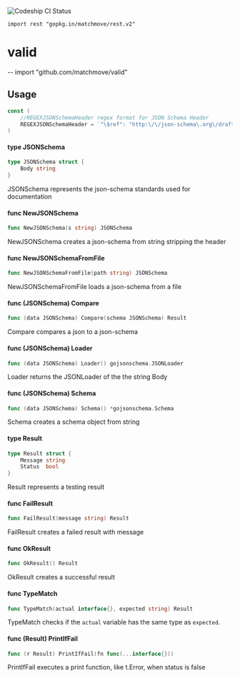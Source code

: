 ![Codeship CI Status](https://codeship.com/projects/f00d5830-0afd-0135-7622-4abc4c11ded6/status?branch=master)

    import rest "gopkg.in/matchmove/rest.v2"

# valid
--
    import "github.com/matchmove/valid"


## Usage

```go
const (
	//REGEXJSONSchemaHeader regex format for JSON Schema Header
	REGEXJSONSchemaHeader = `"\$ref": "http:\/\/json-schema\.org\/draft\-[0-9]{2}\/schema#",\n?`
)
```

#### type JSONSchema

```go
type JSONSchema struct {
	Body string
}
```

JSONSchema represents the json-schema standards used for documentation

#### func  NewJSONSchema

```go
func NewJSONSchema(s string) JSONSchema
```
NewJSONSchema creates a json-schema from string stripping the header

#### func  NewJSONSchemaFromFile

```go
func NewJSONSchemaFromFile(path string) JSONSchema
```
NewJSONSchemaFromFile loads a json-schema from a file

#### func (JSONSchema) Compare

```go
func (data JSONSchema) Compare(schema JSONSchema) Result
```
Compare compares a json to a json-schema

#### func (JSONSchema) Loader

```go
func (data JSONSchema) Loader() gojsonschema.JSONLoader
```
Loader returns the JSONLoader of the the string Body

#### func (JSONSchema) Schema

```go
func (data JSONSchema) Schema() *gojsonschema.Schema
```
Schema creates a schema object from string

#### type Result

```go
type Result struct {
	Message string
	Status  bool
}
```

Result represents a testing result

#### func  FailResult

```go
func FailResult(message string) Result
```
FailResult creates a failed result with message

#### func  OkResult

```go
func OkResult() Result
```
OkResult creates a successful result

#### func  TypeMatch

```go
func TypeMatch(actual interface{}, expected string) Result
```
TypeMatch checks if the `actual` variable has the same type as `expected`.

#### func (Result) PrintIfFail

```go
func (r Result) PrintIfFail(fn func(...interface{}))
```
PrintIfFail executes a print function, like t.Error, when status is false
